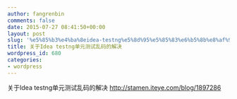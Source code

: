 ```yaml
---
author: fangrenbin
comments: false
date: 2015-07-27 08:41:50+00:00
layout: post
slug: '%e5%85%b3%e4%ba%8eidea-testng%e5%8d%95%e5%85%83%e6%b5%8b%e8%af%95%e4%b9%b1%e7%a0%81%e7%9a%84%e8%a7%a3%e5%86%b3'
title: 关于Idea testng单元测试乱码的解决
wordpress_id: 680
categories:
- wordpress
---
```


关于Idea testng单元测试乱码的解决
http://stamen.iteye.com/blog/1897286
